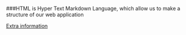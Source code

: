 ###HTML is Hyper Text Markdown Language, which allow us to make a structure of our web application



[Extra information](https://www.google.com)




























